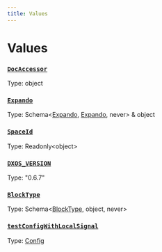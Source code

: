 ```yaml
---
title: Values
---
```

# Values 

### [`DocAccessor`]()
Type: object



### [`Expando`]()
Type: Schema&lt;[Expando](/api/@dxos/client/interfaces/Expando), [Expando](/api/@dxos/client/interfaces/Expando), never&gt; & object



### [`SpaceId`]()
Type: Readonly&lt;object&gt;



### [`DXOS_VERSION`](https://github.com/dxos/dxos/blob/5edae0c63/packages/sdk/client/src/version.ts#L5)
Type: "0.6.7"



### [`BlockType`](https://github.com/dxos/dxos/blob/5edae0c63/packages/sdk/client/src/testing/data.ts#L37)
Type: Schema&lt;[BlockType](/api/@dxos/client/interfaces/BlockType), object, never&gt;



### [`testConfigWithLocalSignal`](https://github.com/dxos/dxos/blob/5edae0c63/packages/sdk/client/src/testing/test-builder.ts#L35)
Type: [Config](/api/@dxos/client/classes/Config)



